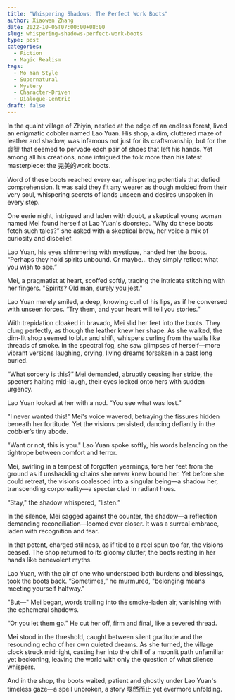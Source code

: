```yaml
---
title: "Whispering Shadows: The Perfect Work Boots"
author: Xiaowen Zhang
date: 2022-10-05T07:00:00+08:00
slug: whispering-shadows-perfect-work-boots
type: post
categories:
  - Fiction
  - Magic Realism
tags:
  - Mo Yan Style
  - Supernatural
  - Mystery
  - Character-Driven
  - Dialogue-Centric
draft: false
---
```


In the quaint village of Zhiyin, nestled at the edge of an endless forest, lived an enigmatic cobbler named Lao Yuan. His shop, a dim, cluttered maze of leather and shadow, was infamous not just for its craftsmanship, but for the 睿智 that seemed to pervade each pair of shoes that left his hands. Yet among all his creations, none intrigued the folk more than his latest masterpiece: the 完美的work boots. 

Word of these boots reached every ear, whispering potentials that defied comprehension. It was said they fit any wearer as though molded from their very soul, whispering secrets of lands unseen and desires unspoken in every step.

One eerie night, intrigued and laden with doubt, a skeptical young woman named Mei found herself at Lao Yuan's doorstep. “Why do these boots fetch such tales?” she asked with a skeptical brow, her voice a mix of curiosity and disbelief.

Lao Yuan, his eyes shimmering with mystique, handed her the boots. “Perhaps they hold spirits unbound. Or maybe… they simply reflect what you wish to see.”

Mei, a pragmatist at heart, scoffed softly, tracing the intricate stitching with her fingers. "Spirits? Old man, surely you jest."

Lao Yuan merely smiled, a deep, knowing curl of his lips, as if he conversed with unseen forces. “Try them, and your heart will tell you stories.”

With trepidation cloaked in bravado, Mei slid her feet into the boots. They clung perfectly, as though the leather knew her shape. As she walked, the dim-lit shop seemed to blur and shift, whispers curling from the walls like threads of smoke. In the spectral fog, she saw glimpses of herself—more vibrant versions laughing, crying, living dreams forsaken in a past long buried.

“What sorcery is this?” Mei demanded, abruptly ceasing her stride, the specters halting mid-laugh, their eyes locked onto hers with sudden urgency.

Lao Yuan looked at her with a nod. “You see what was lost.”

"I never wanted this!" Mei's voice wavered, betraying the fissures hidden beneath her fortitude. Yet the visions persisted, dancing defiantly in the cobbler’s tiny abode.

"Want or not, this is you." Lao Yuan spoke softly, his words balancing on the tightrope between comfort and terror.

Mei, swirling in a tempest of forgotten yearnings, tore her feet from the ground as if unshackling chains she never knew bound her. Yet before she could retreat, the visions coalesced into a singular being—a shadow her, transcending corporeality—a specter clad in radiant hues.

“Stay," the shadow whispered, "listen.”

In the silence, Mei sagged against the counter, the shadow—a reflection demanding reconciliation—loomed ever closer. It was a surreal embrace, laden with recognition and fear.

In that potent, charged stillness, as if tied to a reel spun too far, the visions ceased. The shop returned to its gloomy clutter, the boots resting in her hands like benevolent myths.

Lao Yuan, with the air of one who understood both burdens and blessings, took the boots back. “Sometimes,” he murmured, "belonging means meeting yourself halfway."

"But—" Mei began, words trailing into the smoke-laden air, vanishing with the ephemeral shadows.

“Or you let them go.” He cut her off, firm and final, like a severed thread.

Mei stood in the threshold, caught between silent gratitude and the resounding echo of her own quieted dreams. As she turned, the village clock struck midnight, casting her into the chill of a moonlit path unfamiliar yet beckoning, leaving the world with only the question of what silence whispers.

And in the shop, the boots waited, patient and ghostly under Lao Yuan's timeless gaze—a spell unbroken, a story 戛然而止 yet evermore unfolding.